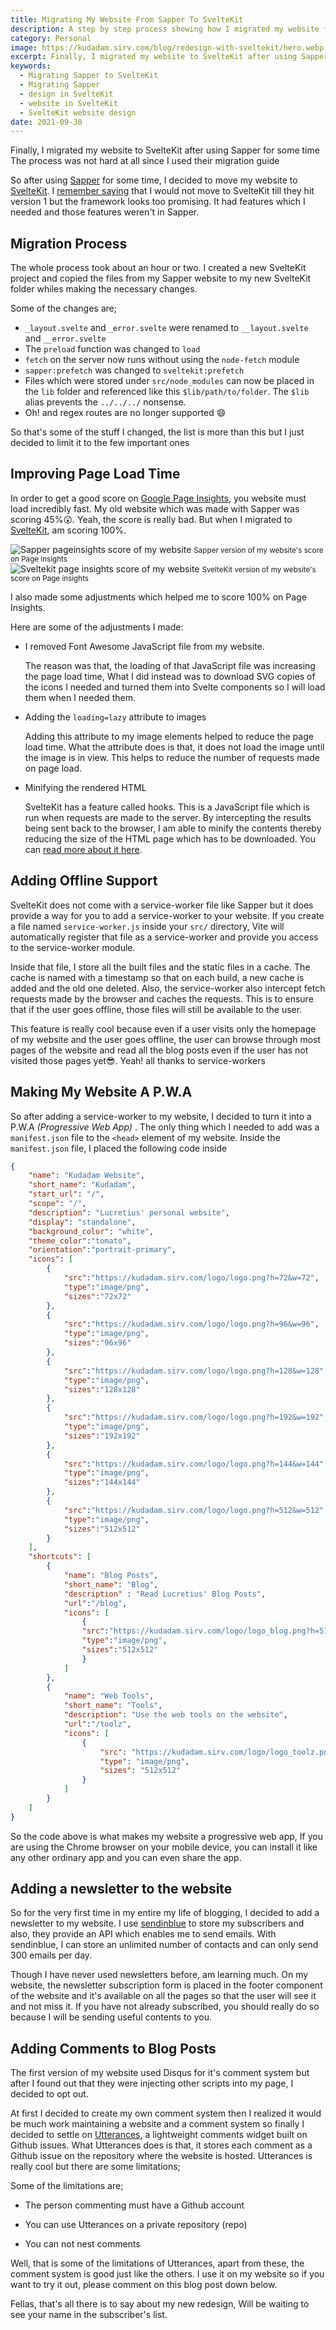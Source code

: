 ```yaml
---
title: Migrating My Website From Sapper To SvelteKit
description: A step by step process showing how I migrated my website from Sapper to Svelte-kit
category: Personal
image: https://kudadam.sirv.com/blog/redesign-with-sveltekit/hero.webp
excerpt: Finally, I migrated my website to SvelteKit after using Sapper for some time, the process was not hard at all
keywords:
  - Migrating Sapper to SvelteKit
  - Migrating Sapper
  - design in SvelteKit
  - website in SvelteKit
  - SvelteKit website design
date: 2021-09-30
---
```


<p class="intro">
    Finally, I migrated my website to SvelteKit after using Sapper for some time <br/>
    The process was not hard at all since I used their migration guide
</p>


So after using [Sapper](https://sapper.svelte.dev) for some time, I decided to move my website to [SvelteKit](https://kit.svelte.dev). I [remember saying](https://www.kudadam.com/blog/another-redesign-svelte) that I would not move to SvelteKit till they hit version 1 but the framework looks too promising. It had features which I needed and those features weren't in Sapper.

## Migration Process

The whole process took about an hour or two. I created a new SvelteKit project and copied the files from my Sapper website to my new SvelteKit folder whiles making the necessary changes.

Some of the changes are;

* `_layout.svelte` and `_error.svelte` were renamed to `__layout.svelte` and `__error.svelte`
* The `preload` function was changed to `load`
* `fetch` on the server now runs without using the `node-fetch` module
* `sapper:prefetch` was changed to `sveltekit:prefetch`
* Files which were stored under `src/node_modules` can now be placed in the `lib` folder and referenced like this `$lib/path/to/folder`. The `$lib` alias prevents the `../../../` nonsense.
* Oh! and regex routes are no longer supported :smile:

So that's some of the stuff I changed, the list is more than this but I just decided to limit it to the few important ones

## Improving Page Load Time

In order to get a good score on [Google Page Insights](https://developers.google.com/speed/pagespeed/insights/), you website must load incredibly fast. My old website which was made with Sapper was scoring 45%:astonished:. Yeah, the score is really bad. But when I migrated to [SvelteKit](https://kit.svelte.dev), am scoring 100%.

<div style="display:flex; margin:10px auto;justify-content:space-evenly;flex-wrap:wrap">
	<div>
    	<img src="https://kudadam.sirv.com/blog/redesign-with-sveltekit/sapper_page_insights_score.PNG" alt="Sapper pageinsights score of my website"/>
        <small>Sapper version of my website's score on Page insights</small>
    </div>
	<div>
    	<img src="https://kudadam.sirv.com/blog/redesign-with-sveltekit/sveltekit_page_insights_score.PNG" alt="Sveltekit page insights score of my website"/>
        <small>SvelteKit version of my website's score on Page insights</small>
    </div>
</div>



I also made some adjustments which helped me to score 100% on Page Insights.

Here are some of the adjustments I made:  

* I removed Font Awesome  JavaScript file from my website. 

  The reason was that, the loading of that JavaScript file was increasing the page load time, What I did instead was to download SVG copies of the icons I needed and turned them into Svelte components so I will load them when I needed them.

* Adding the `loading=lazy` attribute to images

  Adding this attribute to my image elements helped to reduce the page load time. What the attribute does is that, it does not load the image until the image is in view. This helps to reduce the number of requests made on page load.
  
* Minifying the rendered HTML

  SvelteKit has a feature called hooks. This is a JavaScript file which is run when requests are made to the server.  By intercepting the results being sent back to the browser,  I am able to minify the contents thereby reducing the size of the HTML page which has to be downloaded. You can [read more about it here](https://www.kudadam.com/blog/sveltekit-minify-rendered-html).

## Adding Offline Support

SvelteKit does not come with a service-worker file like Sapper but it does provide a way for you to add a service-worker to your website. If you create a file named `service-worker.js` inside your `src/` directory, Vite will automatically register that file as a service-worker and provide you access to the service-worker module.

Inside that file, I store all the built files and the static files in a cache. The cache is named with a timestamp so that on each build, a new cache is added and the old one deleted. Also, the service-worker also intercept fetch requests made by the browser and caches the requests. This is to ensure that if the user goes offline, those files will still be available to the user.

This feature is really cool because even if a user visits only the homepage of my website and the user goes offline, the user can browse through most pages of the website and read all the blog posts even if the user has not visited those pages yet:sunglasses:. Yeah! all thanks to service-workers

## Making My Website A P.W.A

So after adding a service-worker to my website, I decided to turn it into a P.W.A _(Progressive Web App)_ . The only thing which I needed to add was a `manifest.json` file to the `<head>` element of my website. Inside the `manifest.json` file, I placed the following code inside

```json
{
	"name": "Kudadam Website",
	"short_name": "Kudadam",
	"start_url": "/",
	"scope": "/",
	"description": "Lucretius' personal website",
	"display": "standalone",
	"background_color": "white",
	"theme_color":"tomato",
	"orientation":"portrait-primary",
	"icons": [
		{
			"src":"https://kudadam.sirv.com/logo/logo.png?h=72&w=72",
			"type":"image/png",
			"sizes":"72x72"
		},
		{
			"src":"https://kudadam.sirv.com/logo/logo.png?h=96&w=96",
			"type":"image/png",
			"sizes":"96x96"
		},
		{
			"src":"https://kudadam.sirv.com/logo/logo.png?h=128&w=128",
			"type":"image/png",
			"sizes":"128x128"
		},
		{
			"src":"https://kudadam.sirv.com/logo/logo.png?h=192&w=192",
			"type":"image/png",
			"sizes":"192x192"
		},
		{
			"src":"https://kudadam.sirv.com/logo/logo.png?h=144&w=144",
			"type":"image/png",
			"sizes":"144x144"
		},
		{
			"src":"https://kudadam.sirv.com/logo/logo.png?h=512&w=512",
			"type":"image/png",
			"sizes":"512x512"
		}
	],
	"shortcuts": [
		{
			"name": "Blog Posts",
			"short_name": "Blog",
			"description" : "Read Lucretius' Blog Posts",
			"url":"/blog",
			"icons": [
				{
				"src":"https://kudadam.sirv.com/logo/logo_blog.png?h=512&w=512",
				"type":"image/png",
				"sizes":"512x512"
				}
			]
		},
		{
			"name": "Web Tools",
			"short_name": "Tools",
			"description": "Use the web tools on the website",
			"url":"/toolz",
			"icons": [
				{
					"src": "https://kudadam.sirv.com/logo/logo_toolz.png?h=512&w=512",
					"type": "image/png",
					"sizes": "512x512"
				}
			]
		}
	]
}
```

So the code above is what makes my website a progressive web app, If you are using the Chrome browser on your mobile device, you can install it like any other ordinary app and you can even share the app.   

## Adding a newsletter to the website

So for the very first time in my entire my life of blogging, I decided to add a newsletter to my website. I use [sendinblue](https://www.sendinblue.com) to store my subscribers and also, they provide an API which enables me to send emails. With sendinblue, I can store an unlimited number of contacts and can only send 300 emails per day.

Though I have never used newsletters before, am learning much. On my website, the newsletter subscription form is placed in the footer component of the website  and it's available on all the pages so that the user will see it and not miss it.
If you have not already subscribed, you should really do so because I will be sending useful contents to you.

## Adding Comments to Blog Posts

The first version of my website used Disqus for it's comment system but after I found out that they were injecting other scripts into my page, I decided to opt out.

 At first I decided to create my own comment system then I realized it would be much work maintaining a website and a comment system so finally I decided to settle on [Utterances](https://utteranc.es), a lightweight comments widget built on Github issues. What Utterances does is that, it stores each comment as a Github issue on the repository where the website is hosted. Utterances is really cool but there are some limitations;

Some of the limitations are;

* The person commenting must have  a Github account

* You can use Utterances on  a private repository (repo)

* You can not nest comments

Well, that is some of the limitations of Utterances, apart from these, the comment system is good just like the others. I use it on my website so if you want to try it out, please comment on this blog post down below.



Fellas, that's all there is to say about my new redesign, Will be waiting to see your name in the subscriber's list.